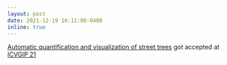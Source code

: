```yaml
---
layout: post
date: 2021-12-19 16:11:00-0400
inline: true
---
```


[Automatic quantification and visualization of street trees](https://doi.org/10.1145/3490035.3490280) got accepted at [ICVGIP 21](https://iitj.ac.in/icvgip2021/Events/index.php)
